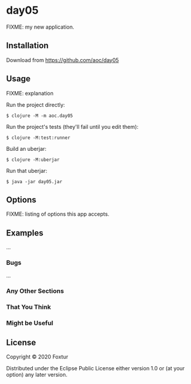 # day05

FIXME: my new application.

## Installation

Download from https://github.com/aoc/day05

## Usage

FIXME: explanation

Run the project directly:

    $ clojure -M -m aoc.day05

Run the project's tests (they'll fail until you edit them):

    $ clojure -M:test:runner

Build an uberjar:

    $ clojure -M:uberjar

Run that uberjar:

    $ java -jar day05.jar

## Options

FIXME: listing of options this app accepts.

## Examples

...

### Bugs

...

### Any Other Sections
### That You Think
### Might be Useful

## License

Copyright © 2020 Foxtur

Distributed under the Eclipse Public License either version 1.0 or (at
your option) any later version.
